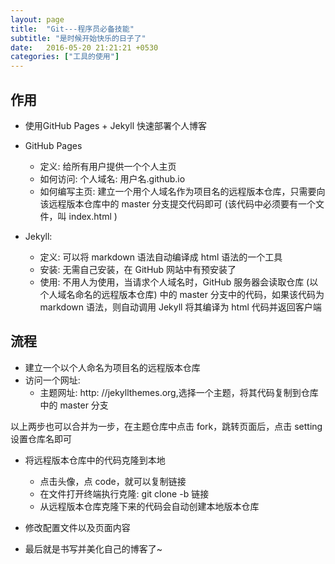 ```yaml
---
layout: page
title:  "Git---程序员必备技能"
subtitle: "是时候开始快乐的日子了"
date:   2016-05-20 21:21:21 +0530
categories: ["工具的使用"]
---
```


## 作用 ##
- 使用GitHub Pages + Jekyll 快速部署个人博客

- GitHub Pages
    - 定义: 给所有用户提供一个个人主页
    - 如何访问: 个人域名: 用户名.github.io
    - 如何编写主页: 建立一个用个人域名作为项目名的远程版本仓库，只需要向该远程版本仓库中的 master 分支提交代码即可 (该代码中必须要有一个文件，叫 index.html ) 

- Jekyll:
    - 定义: 可以将 markdown 语法自动编译成 html 语法的一个工具
    - 安装: 无需自己安装，在 GitHub 网站中有预安装了
    - 使用: 不用人为使用，当请求个人域名时，GitHub 服务器会读取仓库 (以个人域名命名的远程版本仓库) 中的 master 分支中的代码，如果该代码为 markdown 语法，则自动调用 Jekyll 将其编译为 html 代码并返回客户端

## 流程 ##
- 建立一个以个人命名为项目名的远程版本仓库
- 访问一个网址:
    - 主题网址: http: //jekyllthemes.org,选择一个主题，将其代码复制到仓库中的 master 分支

以上两步也可以合并为一步，在主题仓库中点击 fork，跳转页面后，点击 setting 设置仓库名即可

- 将远程版本仓库中的代码克隆到本地
    - 点击头像，点 code，就可以复制链接
    - 在文件打开终端执行克隆: git clone -b 链接
    - 从远程版本仓库克隆下来的代码会自动创建本地版本仓库

- 修改配置文件以及页面内容

- 最后就是书写并美化自己的博客了~